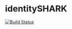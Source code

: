 # identitySHARK
[![Build Status](https://travis-ci.org/smartshark/identitySHARK.svg?branch=master)](https://travis-ci.org/smartshark/identitySHARK)
